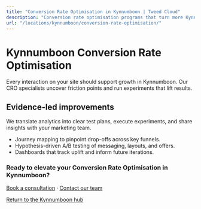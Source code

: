 ```yaml
---
title: "Conversion Rate Optimisation in Kynnumboon | Tweed Cloud"
description: "Conversion rate optimisation programs that turn more Kynnumboon visitors into customers."
url: "/locations/kynnumboon/conversion-rate-optimisation/"
---
```


# Kynnumboon Conversion Rate Optimisation

Every interaction on your site should support growth in Kynnumboon. Our CRO specialists uncover friction points and run experiments that lift results.

## Evidence-led improvements

We translate analytics into clear test plans, execute experiments, and share insights with your marketing team.

- Journey mapping to pinpoint drop-offs across key funnels.
- Hypothesis-driven A/B testing of messaging, layouts, and offers.
- Dashboards that track uplift and inform future iterations.

### Ready to elevate your Conversion Rate Optimisation in Kynnumboon?

[Book a consultation](/consultation/) · [Contact our team](/contact/)

[Return to the Kynnumboon hub](/locations/kynnumboon/)
